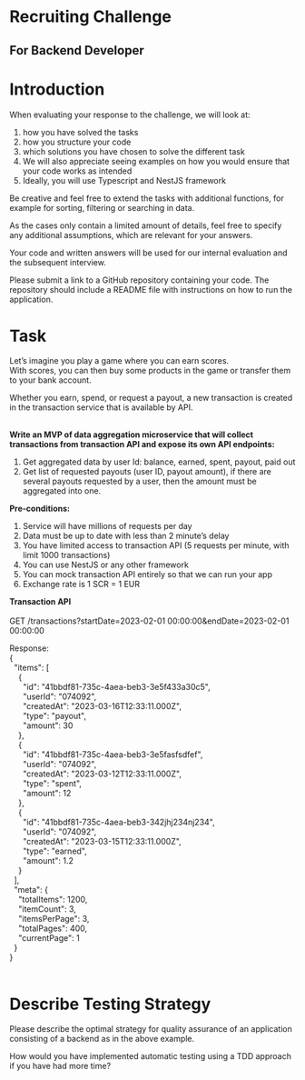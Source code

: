 # Recruiting Challenge 

## For Backend Developer

# **Introduction**

When evaluating your response to the challenge, we will look at:

1. how you have solved the tasks  
2. how you structure your code  
3. which solutions you have chosen to solve the different task  
4. We will also appreciate seeing examples on how you would ensure that your code works as intended   
5. Ideally, you will use Typescript and NestJS framework

Be creative and feel free to extend the tasks with additional functions, for example for sorting, filtering or searching in data.

As the cases only contain a limited amount of details, feel free to specify any additional assumptions, which are relevant for your answers.

Your code and written answers will be used for our internal evaluation and the subsequent interview.

Please submit a link to a GitHub repository containing your code. The repository should include a README file with instructions on how to run the application.

# **Task**

Let’s imagine you play a game where you can earn scores.  
With scores, you can then buy some products in the game or transfer them to your bank account.

Whether you earn, spend, or request a payout, a new transaction is created in the transaction service that is available by API.

   
**Write an MVP of data aggregation microservice that will collect transactions from transaction API and expose its own API endpoints:**

1. Get aggregated data by user Id: balance, earned, spent, payout, paid out  
2. Get list of requested payouts (user ID, payout amount), if there are several payouts requested by a user, then the amount must be aggregated into one.

   

**Pre-conditions:**

1. Service will have millions of requests per day  
2. Data must be up to date with less than 2 minute’s delay  
3. You have limited access to transaction API (5 requests per minute, with limit 1000 transactions)  
4. You can use NestJS or any other framework  
5. You can mock transaction API entirely so that we can run your app  
6. Exchange rate is 1 SCR \= 1 EUR

**Transaction API**  
   
GET /transactions?startDate=2023-02-01 00:00:00\&endDate=2023-02-01 00:00:00

Response:   
{  
  "items": \[  
    {  
      "id": "41bbdf81-735c-4aea-beb3-3e5f433a30c5",  
      "userId": "074092",  
      "createdAt": "2023-03-16T12:33:11.000Z",  
      "type": "payout",  
      "amount": 30  
    },  
    {  
      "id": "41bbdf81-735c-4aea-beb3-3e5fasfsdfef",  
      "userId": "074092",  
      "createdAt": "2023-03-12T12:33:11.000Z",  
      "type": "spent",  
      "amount": 12  
    },  
    {  
      "id": "41bbdf81-735c-4aea-beb3-342jhj234nj234",  
      "userId": "074092",  
      "createdAt": "2023-03-15T12:33:11.000Z",  
      "type": "earned",  
      "amount": 1.2  
    }  
  \],  
  "meta": {  
    "totalItems": 1200,  
    "itemCount": 3,  
    "itemsPerPage": 3,  
    "totalPages": 400,  
    "currentPage": 1  
  }  
}  
 

# **Describe Testing Strategy**

Please describe the optimal strategy for quality assurance of an application consisting of a backend as in the above example.

How would you have implemented automatic testing using a TDD approach if you have had more time?

  